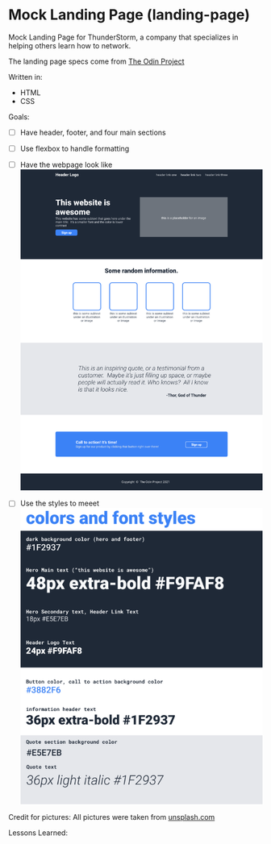 # Mock Landing Page (landing-page)
Mock Landing Page for ThunderStorm, a company that specializes in helping others learn how to network.

The landing page specs come from [The Odin Project](https://www.theodinproject.com/)

Written in:
* HTML
* CSS

Goals:
- [ ] Have header, footer, and four main sections
- [ ] Use flexbox to handle formatting
- [ ] Have the webpage look like ![example page](./examples/example-page.png)

- [ ] Use the styles to meeet ![specs](./examples/specs.png)

Credit for pictures: All pictures were taken from [unsplash.com](https://www.unsplash.com)

Lessons Learned:
